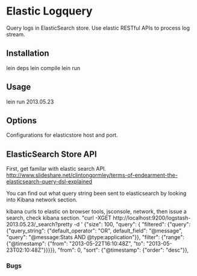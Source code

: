 # Elastic Logquery

Query logs in ElasticSearch store.
Use elastic RESTful APIs to process log stream.

## Installation

lein deps
lein compile
lein run

## Usage

lein run 2013.05.23

## Options

Configurations for elasticstore host and port.

## ElasticSearch Store API

First, get familar with elastic search API.
	 http://www.slideshare.net/clintongormley/terms-of-endearment-the-elasticsearch-query-dsl-explained

You can find out what query string been sent to elasticsearch by looking into Kibana network section.

kibana curls to elastic on browser tools, jsconsole, network, then issue a search, check kibana section.
	 "curl -XGET http://localhost:9200/logstash-2013.05.23/_search?pretty -d ' 
	 {"size": 100, 
	   "query": {
	     "filtered": 
	       {"query": 
	         {"query_string": 
	           {"default_operator": "OR", default_field": "@message",
	            "query": "@message:Stats AND @type:application"}},
	             "filter": 
	               {"range": 
	                 {"@timestamp": 
	                   {"from": "2013-05-22T16:10:48Z", "to": "2013-05-23T02:10:48Z"}}}}},
	   "from": 0,
	   "sort": 
	     {"@timestamp":
	       {"order": "desc"}},


### Bugs

